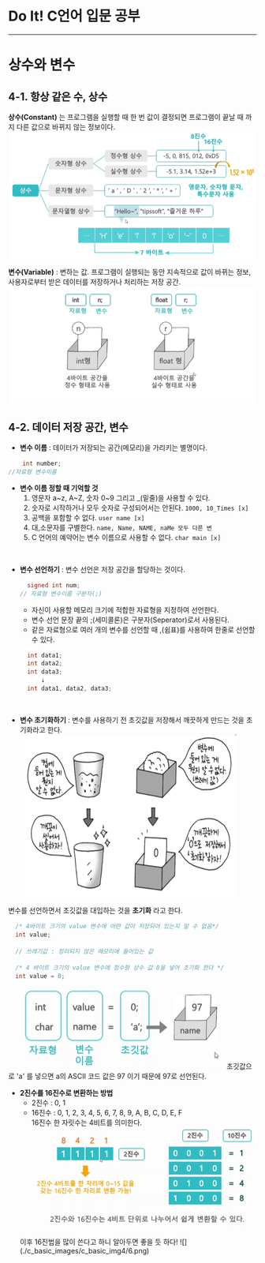 # Do It! C언어 입문 공부

---
# 상수와 변수

## 4-1. 항상 같은 수, 상수

__상수(Constant)__ 는 프로그램을 실행할 때 한 번 값이 결정되면 프로그램이 끝날 때 까지 다른 값으로 바뀌지 않는 정보이다.
![](./c_basic_images/c_basic_img4/1.png)

__변수(Variable)__ : 변하는 값. 프로그램이 실행되는 동안 지속적으로 값이 바뀌는 정보, 사용자로부터 받은 데이터를 저장하거나 처리하는 저장 공간.
![](./c_basic_images/c_basic_img4/2.png)


## 4-2. 데이터 저장 공간, 변수

- __변수 이름__ : 데이터가 저장되는 공간(메모리)을 가리키는 별명이다.
```c
    int number;
//자료형 변수이름
```

- __변수 이름 정할 때 기억할 것__
  1. 영문자 a~z, A~Z, 숫자 0~9 그리고 _(밑줄)을 사용할 수 있다.
  2. 숫자로 시작하거나 모두 숫자로 구성되어서는 안된다. `1000, 10_Times [x]`
  3. 공백을 포함할 수 없다. `user name [x]`
  4. 대,소문자를 구별한다. `name, Name, NAME, naMe 모두 다른 변 `
  5. C 언어의 예약어는 변수 이름으로 사용할 수 없다. `char main [x]`
<br>

- __변수 선언하기__ : 변수 선언은 저장 공간을 할당하는 것이다.
  ```c
    signed int num;
  // 자료형 변수이름 구분자(;)
  ```
  - 자신이 사용할 메모리 크기에 적합한 자료형을 지정하여 선언한다.
  - 변수 선언 문장 끝의 ;(세미콜론)은 구분자(Seperator)로서 사용된다.
  - 같은 자료형으로 여러 개의 변수를 선언할 때 ,(쉼표)를 사용하여 한줄로 선언할 수 있다.

  ``` c
    int data1;
    int data2;
    int data3;
        ↓
    int data1, data2, data3;
  ```
  <br>

- __변수 초기화하기__ : 변수를 사용하기 전 초깃값을 저장해서 깨끗하게 만드는 것을 초기화라고 한다.
![](./c_basic_images/c_basic_img4/3.png)

변수를 선언하면서 초깃값을 대입하는 것을 __초기화__ 라고 한다.

``` c
  /* 4바이트 크기의 value 변수에 어떤 값이 저장되어 있는지 알 수 없음*/
  int value;

  // 쓰레기값 : 정리되지 않은 메모리에 들어있는 값

  /* 4 바이트 크기의 value 변수에 정수형 상수 값 0을 넣어 초기화 한다 */
  int value = 0;
  ```
  ![](./c_basic_images/c_basic_img4/4.png)
  초깃값으로 'a' 를 넣으면 a의 ASCII 코드 값은 97 이기 때문에 97로 선언된다.

- __2진수를 16진수로 변환하는 방법__
  - 2진수 : 0, 1
  - 16진수 : 0, 1, 2, 3, 4, 5, 6, 7, 8, 9, A, B, C, D, E, F <br>
  16진수 한 자릿수는 4비트를 의미한다.
  ![](./c_basic_images/c_basic_img4/5.png)
  <br>
  이후 16진법을 많이 쓴다고 하니 알아두면 좋을 듯 하다!
  ![](./c_basic_images/c_basic_img4/6.png)
